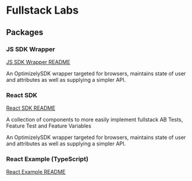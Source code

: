 # Fullstack Labs

## Packages

### JS SDK Wrapper

[JS SDK Wrapper README](packages/js-sdk-wrapper/README.md)

An OptimizelySDK wrapper targeted for browsers, maintains state of user and attributes as well as supplying a simpler API.

### React SDK

[React SDK README](packages/react-sdk/README.md)

A collection of components to more easily implement fullstack AB Tests, Feature Test and Feature Variables

An OptimizelySDK wrapper targeted for browsers, maintains state of user and attributes as well as supplying a simpler API.

### React Example (TypeScript)

[React Example README](packages/react-example-ts/README.md)


